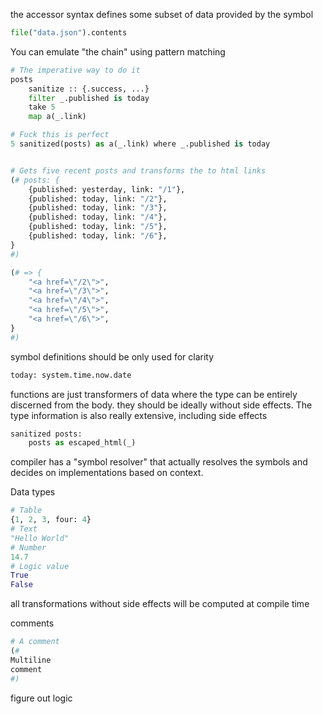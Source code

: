 
the accessor syntax defines some subset of data provided by the symbol
```python
file("data.json").contents
```

You can emulate "the chain" using pattern matching
```python
# The imperative way to do it
posts
    sanitize :: {.success, ...}
    filter _.published is today
    take 5
    map a(_.link)

# Fuck this is perfect
5 sanitized(posts) as a(_.link) where _.published is today


# Gets five recent posts and transforms the to html links
(# posts: {
    {published: yesterday, link: "/1"},
    {published: today, link: "/2"},
    {published: today, link: "/3"},
    {published: today, link: "/4"},
    {published: today, link: "/5"},
    {published: today, link: "/6"},
}
#)

(# => {
    "<a href=\"/2\">",
    "<a href=\"/3\">",
    "<a href=\"/4\">",
    "<a href=\"/5\">",
    "<a href=\"/6\">",
}
#)
```
symbol definitions should be only used for clarity
```python
today: system.time.now.date
```
functions are just transformers of data where the type can be entirely discerned from the body.
they should be ideally without side effects. The type information is also really extensive, including side effects
```python
sanitized posts:
    posts as escaped_html(_)
```
compiler has a "symbol resolver" that actually resolves the symbols and decides on implementations based on context.

Data types
```python
# Table
{1, 2, 3, four: 4}
# Text
"Hello World"
# Number
14.7
# Logic value
True
False

```

all transformations without side effects will be computed at compile time

comments
```python
# A comment
(#
Multiline
comment
#)
```
figure out logic
